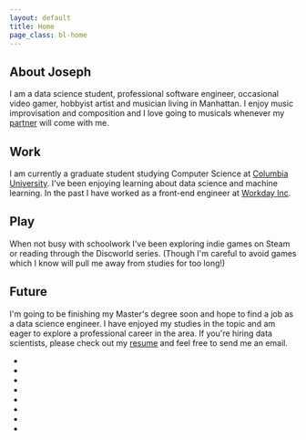 ```yaml
---
layout: default
title: Home
page_class: bl-home
---
```


About Joseph
------------

I am a data science student, professional software engineer, occasional video gamer, hobbyist artist and musician living in Manhattan. I enjoy music improvisation and composition and I love going to musicals whenever my [partner][blargon] will come with me.


Work
----

I am currently a graduate student studying Computer Science at [Columbia University][columbia]. I've been enjoying learning about data science and machine learning. In the past I have worked as a front-end engineer at [Workday Inc][workday].


Play
----

When not busy with schoolwork I've been exploring indie games on Steam or reading through the Discworld series. (Though I'm careful to avoid games which I know will pull me away from studies for too long!)

Future
------
I'm going to be finishing my Master's degree soon and hope to find a job as a data science engineer. I have enjoyed my studies in the topic and am eager to explore a professional career in the area. If you're hiring data scientists, please check out my [resume][resume] and feel free to send me an email.


<ul>
  <li><a href="https://www.linkedin.com/in/blatherwock" rel="me" class="socicon socicon-linkedin"></a></li>
  <li><a href="https://www.facebook.com/joseph.baker31" rel="me" class="socicon socicon-facebook"></a></li>
  <li><a href="https://plus.google.com/114434765567690468241" rel="me" class="socicon socicon-google"></a></li>
  <li><a href="https://github.com/blatherwock" rel="me" class="socicon socicon-github"></a></li>
  <li><a href="http://blatherwock.deviantart.com/" rel="me" class="socicon socicon-deviantart"></a></li>
  <li><a href="https://www.flickr.com/people/blatherwock/" rel="me" class="socicon socicon-flickr"></a></li>
  <li><a href="http://steamcommunity.com/profiles/76561198032500689/" rel="me" class="socicon socicon-steam"></a></li>
  <li><a href="http://twitter.com/blatherwock" rel="me" class="socicon socicon-twitter"></a></li>
</ul>

[blargon]: http://www.blargon.net
[workday]: http://www.workday.com
[columbia]: http://www.cs.columbia.edu
[color_sorter]: pages/projects/color_sorter.html
[color_proportion]: pages/projects/color_proportion.html
[resume]: pages/resume.html
